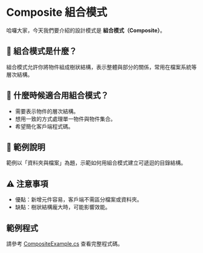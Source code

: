 # Composite 組合模式

哈囉大家，今天我們要介紹的設計模式是 **組合模式（Composite）**。

## 🌟 組合模式是什麼？

組合模式允許你將物件組成樹狀結構，表示整體與部分的關係，常用在檔案系統等層次結構。

## 🤔 什麼時候適合用組合模式？

- 需要表示物件的層次結構。
- 想用一致的方式處理單一物件與物件集合。
- 希望簡化客戶端程式碼。

## 📁 範例說明

範例以「資料夾與檔案」為題，示範如何用組合模式建立可遞迴的目錄結構。

## ⚠️ 注意事項

- 優點：新增元件容易，客戶端不需區分檔案或資料夾。
- 缺點：樹狀結構龐大時，可能影響效能。

## 範例程式

請參考 [CompositeExample.cs](CompositeExample.cs) 查看完整程式碼。
